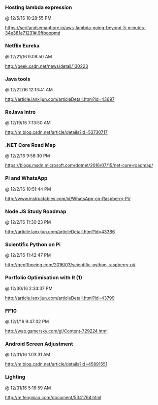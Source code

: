 ﻿

### Hosting lambda expression
@ 12/5/16 10:28:55 PM

https://serifandsemaphore.io/aws-lambda-going-beyond-5-minutes-34e381e71231#.9ffooopmd




### Netflix Eureka
@ 12/21/16 9:08:50 AM

http://geek.csdn.net/news/detail/130223




### Java tools
@ 12/22/16 12:13:41 AM

http://article.lanxijun.com/articleDetail.html?id=43697





### RxJava Intro
@ 12/19/16 7:13:50 AM

http://m.blog.csdn.net/article/details?id=53730717



### .NET Core Road Map
@ 12/2/16 9:56:30 PM

https://blogs.msdn.microsoft.com/dotnet/2016/07/15/net-core-roadmap/



### Pi and WhatsApp
@ 12/2/16 10:51:44 PM

http://www.instructables.com/id/WhatsApp-on-Raspberry-Pi/



### Node.JS Study Roadmap
@ 12/2/16 11:30:23 PM

http://article.lanxijun.com/articleDetail.html?id=43386


### Scientific Python on Pi
@ 12/2/16 11:42:47 PM

http://geoffboeing.com/2016/03/scientific-python-raspberry-pi/




### Portfolio Optimisation with R (1)
@ 12/30/16 2:33:37 PM

http://article.lanxijun.com/articleDetail.html?id=43799



### FF10
@ 12/1/16 9:47:02 PM

http://wap.gamersky.com/gl/Content-729224.html




### Android Screen Adjustment
@ 12/31/16 1:03:31 AM

http://m.blog.csdn.net/article/details?id=45891551


### Lighting
@ 12/31/16 5:16:59 AM

http://m.fengniao.com/document/5341764.html 


